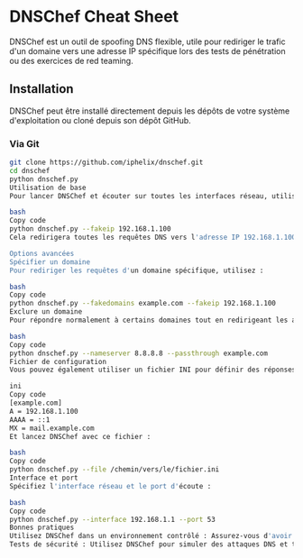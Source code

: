 # DNSChef Cheat Sheet

DNSChef est un outil de spoofing DNS flexible, utile pour rediriger le trafic d'un domaine vers une adresse IP spécifique lors des tests de pénétration ou des exercices de red teaming.

## Installation

DNSChef peut être installé directement depuis les dépôts de votre système d'exploitation ou cloné depuis son dépôt GitHub.

### Via Git

```bash
git clone https://github.com/iphelix/dnschef.git
cd dnschef
python dnschef.py
Utilisation de base
Pour lancer DNSChef et écouter sur toutes les interfaces réseau, utilisez :

bash
Copy code
python dnschef.py --fakeip 192.168.1.100
Cela redirigera toutes les requêtes DNS vers l'adresse IP 192.168.1.100.

Options avancées
Spécifier un domaine
Pour rediriger les requêtes d'un domaine spécifique, utilisez :

bash
Copy code
python dnschef.py --fakedomains example.com --fakeip 192.168.1.100
Exclure un domaine
Pour répondre normalement à certains domaines tout en redirigeant les autres :

bash
Copy code
python dnschef.py --nameserver 8.8.8.8 --passthrough example.com
Fichier de configuration
Vous pouvez également utiliser un fichier INI pour définir des réponses DNS spécifiques :

ini
Copy code
[example.com]
A = 192.168.1.100
AAAA = ::1
MX = mail.example.com
Et lancez DNSChef avec ce fichier :

bash
Copy code
python dnschef.py --file /chemin/vers/le/fichier.ini
Interface et port
Spécifiez l'interface réseau et le port d'écoute :

bash
Copy code
python dnschef.py --interface 192.168.1.1 --port 53
Bonnes pratiques
Utilisez DNSChef dans un environnement contrôlé : Assurez-vous d'avoir l'autorisation appropriée pour utiliser DNSChef dans votre réseau.
Tests de sécurité : Utilisez DNSChef pour simuler des attaques DNS et tester la résilience de votre réseau.
